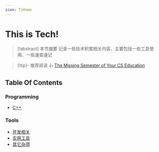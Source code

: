 ```yaml
---
icon: TiHome
---
```


# This is Tech!

> [!abstract] 本节摘要
> 记录一些技术积累相关内容，主要包括一些工具使用、一些速查速记

> [!tip]- 推荐阅读 👍
> [The Missing Semester of Your CS Education](https://missing.csail.mit.edu)

## Table Of Contents

### Programming

- [C++](CPP/index.md)

### Tools

- [开发相关](Developing/index.md)
- [实用工具](Tools/index.md)
- [其它杂项](Miscellaneous/index.md)
